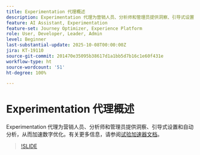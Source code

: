 ```yaml
---
title: Experimentation 代理概述
description: Experimentation 代理为营销人员、分析师和管理员提供洞察、引导式设置和自动分析，从而加速数字优化工作。
feature: AI Assistant, Experimentation
feature-set: Journey Optimizer, Experience Platform
role: User, Developer, Leader, Admin
level: Beginner
last-substantial-update: 2025-10-08T00:00:00Z
jira: KT-19110
source-git-commit: 201470e35095b38617d1a1bb5d7b16c1e60f431e
workflow-type: ht
source-wordcount: '51'
ht-degree: 100%

---
```


# Experimentation 代理概述

Experimentation 代理为营销人员、分析师和管理员提供洞察、引导式设置和自动分析，从而加速数字优化。有关更多信息，请参阅[试验加速器文档](https://experienceleague.adobe.com/cn/docs/journey-optimizer/using/content-management/content-experiment/experiment/experiment-accelerator)。

>[!SLIDE](experimentation-agent-overview)
